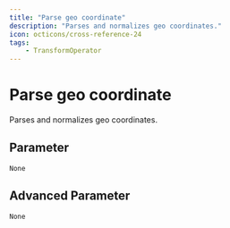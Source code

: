 ```yaml
---
title: "Parse geo coordinate"
description: "Parses and normalizes geo coordinates."
icon: octicons/cross-reference-24
tags: 
    - TransformOperator
---
```

# Parse geo coordinate
<!-- This file was generated - DO NOT CHANGE IT MANUALLY -->



Parses and normalizes geo coordinates.


## Parameter

`None`

## Advanced Parameter

`None`